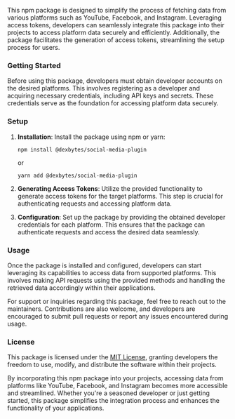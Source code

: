 This npm package is designed to simplify the process of fetching data from various platforms such as YouTube, Facebook, and Instagram. Leveraging access tokens, developers can seamlessly integrate this package into their projects to access platform data securely and efficiently. Additionally, the package facilitates the generation of access tokens, streamlining the setup process for users.

### Getting Started

Before using this package, developers must obtain developer accounts on the desired platforms. This involves registering as a developer and acquiring necessary credentials, including API keys and secrets. These credentials serve as the foundation for accessing platform data securely.

### Setup

1. **Installation**: Install the package using npm or yarn:
   ```
   npm install @dexbytes/social-media-plugin
   ```
   or
   ```
   yarn add @dexbytes/social-media-plugin
   ```

2. **Generating Access Tokens**: Utilize the provided functionality to generate access tokens for the target platforms. This step is crucial for authenticating requests and accessing platform data.

3. **Configuration**: Set up the package by providing the obtained developer credentials for each platform. This ensures that the package can authenticate requests and access the desired data seamlessly.

### Usage

Once the package is installed and configured, developers can start leveraging its capabilities to access data from supported platforms. This involves making API requests using the provided methods and handling the retrieved data accordingly within their applications.

For support or inquiries regarding this package, feel free to reach out to the maintainers. Contributions are also welcome, and developers are encouraged to submit pull requests or report any issues encountered during usage.

### License

This package is licensed under the [MIT License](https://opensource.org/licenses/MIT), granting developers the freedom to use, modify, and distribute the software within their projects.



By incorporating this npm package into your projects, accessing data from platforms like YouTube, Facebook, and Instagram becomes more accessible and streamlined. Whether you're a seasoned developer or just getting started, this package simplifies the integration process and enhances the functionality of your applications.